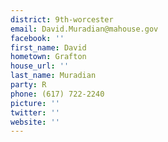 ```yaml
---
district: 9th-worcester
email: David.Muradian@mahouse.gov
facebook: ''
first_name: David
hometown: Grafton
house_url: ''
last_name: Muradian
party: R
phone: (617) 722-2240
picture: ''
twitter: ''
website: ''
---
```

